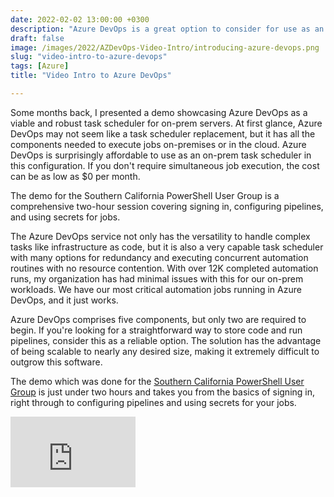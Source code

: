 ```yaml
---
date: 2022-02-02 13:00:00 +0300
description: "Azure DevOps is a great option to consider for use as an on-prem task scheduler for your Windows Servers."
draft: false
image: /images/2022/AZDevOps-Video-Intro/introducing-azure-devops.png
slug: "video-intro-to-azure-devops"
tags: [Azure]
title: "Video Intro to Azure DevOps"

---
```



Some months back, I presented a demo showcasing Azure DevOps as a viable and robust task scheduler for on-prem servers. At first glance, Azure DevOps may not seem like a task scheduler replacement, but it has all the components needed to execute jobs on-premises or in the cloud. Azure DevOps is surprisingly affordable to use as an on-prem task scheduler in this configuration. If you don't require simultaneous job execution, the cost can be as low as $0 per month.

The demo for the Southern California PowerShell User Group is a comprehensive two-hour session covering signing in, configuring pipelines, and using secrets for jobs.

The Azure DevOps service not only has the versatility to handle complex tasks like infrastructure as code, but it is also a very capable task scheduler with many options for redundancy and executing concurrent automation routines with no resource contention. With over 12K completed automation runs, my organization has had minimal issues with this for our on-prem workloads. We have our most critical automation jobs running in Azure DevOps, and it just works.

Azure DevOps comprises five components, but only two are required to begin. If you're looking for a straightforward way to store code and run pipelines, consider this as a reliable option. The solution has the advantage of being scalable to nearly any desired size, making it extremely difficult to outgrow this software.

The demo which was done for the [Southern California PowerShell User Group](https://www.meetup.com/SoCal-PowerShell-User-Group/) is just under two hours and takes you from the basics of signing in, right through to configuring pipelines and using secrets for your jobs.

<iframe width="200" height="113" src="https://www.youtube.com/embed/yjcRl-DKfic?feature=oembed" frameborder="0" allow="accelerometer; autoplay; clipboard-write; encrypted-media; gyroscope; picture-in-picture" allowfullscreen></iframe>
